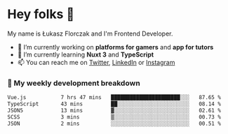 # Hey folks 👋

My name is Łukasz Florczak and I'm Frontend Developer. 

- 🔭 I’m currently working on **platforms for gamers** and **app for tutors**
- 🌱 I’m currently learning **Nuxt 3** and **TypeScript**
- 📫 You can reach me on [Twitter](https://twitter.com/lukaszflorczak), [LinkedIn](https://pl.linkedin.com/in/lukasz-florczak) or [Instagram](https://instagram.com/lukaszflorczak)


### 🧮 My weekly development breakdown

<!--START_SECTION:waka-->

```txt
Vue.js           7 hrs 47 mins   ██████████████████████░░░   87.65 %
TypeScript       43 mins         ██░░░░░░░░░░░░░░░░░░░░░░░   08.14 %
JSON5            13 mins         ▓░░░░░░░░░░░░░░░░░░░░░░░░   02.61 %
SCSS             3 mins          ▒░░░░░░░░░░░░░░░░░░░░░░░░   00.73 %
JSON             2 mins          ░░░░░░░░░░░░░░░░░░░░░░░░░   00.51 %
```

<!--END_SECTION:waka-->

<!--
**lukaszflorczak/lukaszflorczak** is a ✨ _special_ ✨ repository because its `README.md` (this file) appears on your GitHub profile.

Here are some ideas to get you started:

- 🔭 I’m currently working on ...
- 🌱 I’m currently learning ...
- 👯 I’m looking to collaborate on ...
- 🤔 I’m looking for help with ...
- 💬 Ask me about ...
- 📫 How to reach me: ...
- 😄 Pronouns: ...
- ⚡ Fun fact: ...
-->
